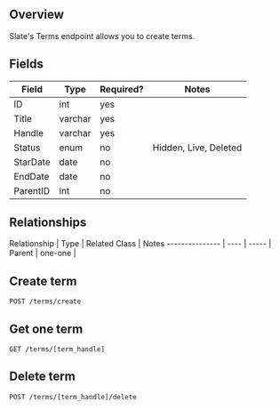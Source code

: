 ## Overview
Slate's Terms endpoint allows you to create terms.

## Fields

Field            	| Type		| Required?	| Notes
------------------  | --------	| --------	| ------
ID				    | int		| yes		|
Title 				| varchar	| yes
Handle 			    | varchar	| yes
Status 			    | enum		| no		| Hidden, Live, Deleted
StarDate		    | date		| no		|
EndDate		        | date		| no
ParentID		    | int		| no

## Relationships

Relationship     | Type      | Related Class              | Notes
---------------  | ----      | -----                      |
Parent           | one-one	 | 

## Create term
`POST /terms/create`

##  Get one term
`GET /terms/[term_handle]`

## Delete term
`POST /terms/[term_handle]/delete`